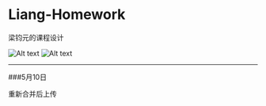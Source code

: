 # Liang-Homework
梁钧元的课程设计

![Alt text](https://img.shields.io/badge/version-node%3E%3D8.0-green.svg)
![Alt text](https://img.shields.io/badge/vue-2.5.13-green.svg)

***
###5月10日

重新合并后上传

